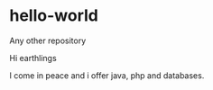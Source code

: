 # hello-world
Any other repository

Hi earthlings

I come in peace and i offer java, php and databases.
